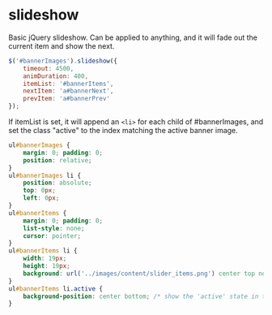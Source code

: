 # slideshow

Basic jQuery slideshow. Can be applied to anything, and it will fade out the current item and show the next.

```javascript
$('#bannerImages').slideshow({
	timeout: 4500,
	animDuration: 400,
	itemList: '#bannerItems',
	nextItem: 'a#bannerNext',
	prevItem: 'a#bannerPrev'
});
```

If itemList is set, it will append an ```<li>``` for each child of #bannerImages, and set the class "active" to the index matching the active banner image.

```css
ul#bannerImages {
	margin: 0; padding: 0;
	position: relative;
}
ul#bannerImages li {
	position: absolute;
	top: 0px;
	left: 0px;
}
ul#bannerItems {
	margin: 0; padding: 0;
	list-style: none;
	cursor: pointer;
}
ul#bannerItems li {
	width: 19px;
	height: 19px;
	background: url('../images/content/slider_items.png') center top no-repeat;
}
ul#bannerItems li.active {
	background-position: center bottom;	/* show the 'active' state in the spritesheet */
}
```
